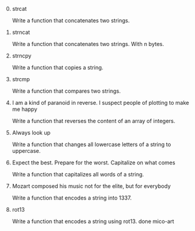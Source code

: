 0. strcat

    Write a function that concatenates two strings.

1. strncat

    Write a function that concatenates two strings. With n bytes.

2. strncpy

    Write a function that copies a string.

3. strcmp

    Write a function that compares two strings.

4. I am a kind of paranoid in reverse. I suspect people of plotting to make me happy

    Write a function that reverses the content of an array of integers.

5. Always look up

    Write a function that changes all lowercase letters of a string to uppercase.

6. Expect the best. Prepare for the worst. Capitalize on what comes

    Write a function that capitalizes all words of a string.

7. Mozart composed his music not for the elite, but for everybody

    Write a function that encodes a string into 1337.

8. rot13

    Write a function that encodes a string using rot13.
done mico-art
